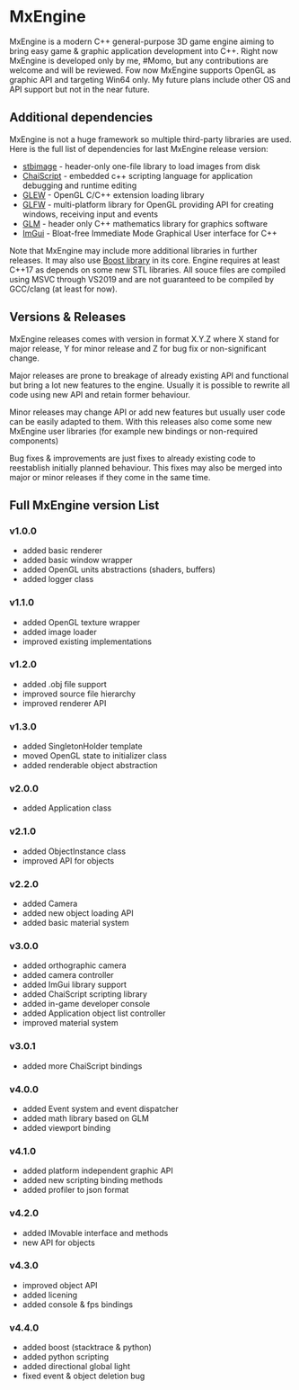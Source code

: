 # MxEngine
MxEngine is a modern C++ general-purpose 3D game engine aiming to bring easy game & graphic application development into C++. 
Right now MxEngine is developed only by me, #Momo, but any contributions are welcome and will be reviewed.
Fow now MxEngine supports OpenGL as graphic API and targeting Win64 only. My future plans include other OS and API support but not in the near future.

## Additional dependencies
MxEngine is not a huge framework so multiple third-party libraries are used. Here is the full list of dependencies for last MxEngine release version:
- [stbimage](https://github.com/nothings/stb/blob/master/stb_image.h) - header-only one-file library to load images from disk
- [ChaiScript](https://github.com/MomoDeve/ChaiScript) - embedded c++ scripting language for application debugging and runtime editing
- [GLEW](http://glew.sourceforge.net/) - OpenGL C/C++ extension loading library
- [GLFW](https://www.glfw.org/) - multi-platform library for OpenGL providing API for creating windows, receiving input and events
- [GLM](https://glm.g-truc.net/0.9.9/index.html) - header only C++ mathematics library for graphics software
- [ImGui](https://github.com/ocornut/imgui) - Bloat-free Immediate Mode Graphical User interface for C++

Note that MxEngine may include more additional libraries in further releases. It may also use [Boost library](https://www.boost.org) in its core. Engine requires at least C++17 as depends on some new STL libraries. All souce files are compiled using MSVC through VS2019 and are not guaranteed to be compiled by GCC/clang (at least for now).

## Versions & Releases
MxEngine releases comes with version in format X.Y.Z where X stand for major release, Y for minor release and Z for bug fix or non-significant change. 

Major releases are prone to breakage of already existing API and functional but bring a lot new features to the engine. Usually it is possible to rewrite all code using new API and retain former behaviour.

Minor releases may change API or add new features but usually user code can be easily adapted to them. With this releases also come some new MxEngine user libraries (for example new bindings or non-required components)

Bug fixes & improvements are just fixes to already existing code to reestablish initially planned behaviour. This fixes may also be merged into major or minor releases if they come in the same time.

## Full MxEngine version List
### v1.0.0
- added basic renderer
- added basic window wrapper
- added OpenGL units abstractions (shaders, buffers)
- added logger class
### v1.1.0
- added OpenGL texture wrapper
- added image loader
- improved existing implementations
### v1.2.0
- added .obj file support
- improved source file hierarchy
- improved renderer API
### v1.3.0
- added SingletonHolder template
- moved OpenGL state to initializer class
- added renderable object abstraction
### v2.0.0
- added Application class
### v2.1.0
- added ObjectInstance class
- improved API for objects
### v2.2.0
- added Camera
- added new object loading API
- added basic material system
### v3.0.0
- added orthographic camera
- added camera controller
- added ImGui library support
- added ChaiScript scripting library
- added in-game developer console
- added Application object list controller
- improved material system
### v3.0.1
- added more ChaiScript bindings
### v4.0.0
- added Event system and event dispatcher
- added math library based on GLM
- added viewport binding
### v4.1.0
- added platform independent graphic API
- added new scripting binding methods
- added profiler to json format
### v4.2.0
- added IMovable interface and methods
- new API for objects
### v4.3.0
- improved object API
- added licening
- added console & fps bindings
### v4.4.0
- added boost (stacktrace & python)
- added python scripting
- added directional global light
- fixed event & object deletion bug